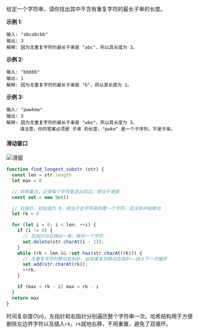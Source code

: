 给定一个字符串，请你找出其中不含有重复字符的最长子串的长度。

**示例 1:**
```
输入: "abcabcbb"
输出: 3 
解释: 因为无重复字符的最长子串是 "abc"，所以其长度为 3。
```

**示例 2:**
```
输入: "bbbbb"
输出: 1
解释: 因为无重复字符的最长子串是 "b"，所以其长度为 1。
```

**示例 3:**
```
输入: "pwwkew"
输出: 3
解释: 因为无重复字符的最长子串是 "wke"，所以其长度为 3。
     请注意，你的答案必须是 子串 的长度，"pwke" 是一个子序列，不是子串。
```

#### 滑动窗口

![滑窗](https://pic.downk.cc/item/5ee87bb02cb53f50fe9b37ca.png)

```js
function find_longest_substr (str) {
  const len = str.length
  let max = 0

  // 哈希集合，记录每个字符是否出现过，相当于滑窗
  const set = new Set()

  // 右指针，初始值为 0，相当于在字符串的第一个字符，还没有开始移动
  let rk = 0

  for (let i = 0; i < len; ++i) {
    if (i != 0) {
      // 左指针向右移动一格，移除一个字符
      set.delete(str.charAt(i - 1));
    }
    while (rk < len && !set.has(str.charAt(rk))) {
      // 无重复字符时移动右指针，出现重复则移动左指针——进入下一次循环
      set.add(str.charAt(rk));
      ++rk;
    }

    if (max < rk - i) max = rk - i
  }
  return max
}
```

时间复杂度$O(n)$，左指针和右指针分别遍历整个字符串一次。哈希结构用于方便删除左边界字符以及插入`rk`，`rk`就地右移，不用重置，避免了双循环。
